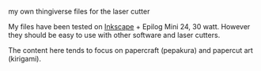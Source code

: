my own thingiverse files for the laser cutter

My files have been tested on [Inkscape](http://paperlined.org/apps/pumping_station_one/laser_cutter/inkscape.html) + Epilog Mini 24, 30 watt.  However they should be easy to use with other software and laser cutters.

The content here tends to focus on papercraft (pepakura) and papercut art (kirigami).

